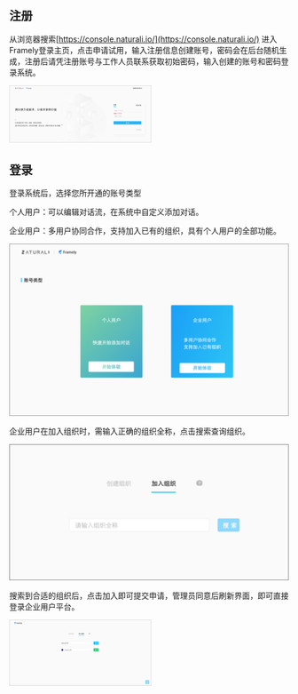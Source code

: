 ## 注册

从浏览器搜索[https://console.naturali.io/](https://console.naturali.io/) 进入Framely登录主页，点击申请试用，输入注册信息创建账号，密码会在后台随机生成，注册后请凭注册账号与工作人员联系获取初始密码，输入创建的账号和密码登录系统。

<img src="登录注册1.png" alt="登录注册1" style="zoom: 25%;" />

## 登录

登录系统后，选择您所开通的账号类型

个人用户：可以编辑对话流，在系统中自定义添加对话。

企业用户：多用户协同合作，支持加入已有的组织，具有个人用户的全部功能。

<img src="注册.png" alt="注册" style="zoom:50%;" />

企业用户在加入组织时，需输入正确的组织全称，点击搜索查询组织。

<img src="登录注册2.png" alt="登录注册2" style="zoom:50%;" />

搜索到合适的组织后，点击加入即可提交申请，管理员同意后刷新界面，即可直接登录企业用户平台。

<img src="登录注册3.png" alt="登录注册3" style="zoom: 25%;" />